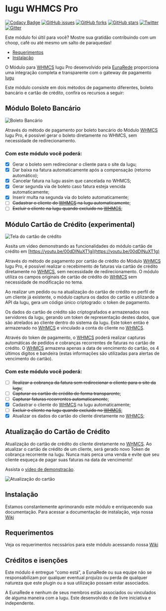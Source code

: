 # Iugu WHMCS Pro

[![Codacy Badge](https://api.codacy.com/project/badge/Grade/4ab6dcf71d8946b892cfd8749f9666ee)](https://www.codacy.com/app/andrekutianski/iugu-whmcs-pro?utm_source=github.com&utm_medium=referral&utm_content=eunarede/iugu-whmcs-pro&utm_campaign=badger)
[![GitHub issues](https://img.shields.io/github/issues/eunarede/iugu-whmcs-pro.svg?style=flat-square)](https://github.com/eunarede/iugu-whmcs-pro/issues)
[![GitHub forks](https://img.shields.io/github/forks/eunarede/iugu-whmcs-pro.svg?style=flat-square)](https://github.com/eunarede/iugu-whmcs-pro/network)
[![GitHub stars](https://img.shields.io/github/stars/eunarede/iugu-whmcs-pro.svg?style=flat-square)](https://github.com/eunarede/iugu-whmcs-pro/stargazers)
[![Twitter](https://img.shields.io/twitter/url/https/github.com/eunarede/iugu-whmcs-pro.svg?style=social&style=flat-square)](https://twitter.com/intent/tweet?text=Wow:&url=%5Bobject%20Object%5D)
[![Gitter](https://badges.gitter.im/eunarede/iugu-whmcs-pro.svg)](https://gitter.im/eunarede/iugu-whmcs-pro?utm_source=badge&utm_medium=badge&utm_campaign=pr-badge)


Este módulo foi últil para você? Mostre sua gratidão contribuindo com um choop, café ou até mesmo um salto de paraquedas!


* [Requerimentos](https://github.com/eunarede/iugu-whmcs-pro/wiki/Requerimentos)
* [Instalação](https://github.com/eunarede/iugu-whmcs-pro/wiki/instalacao)

O Módulo para [WHMCS] Iugu Pro desenvolvido pela [EunaRede] proporciona uma integração completa e transparente com o gateway de pagamento [Iugu]

Este módulo consiste em dois métodos de pagamento diferentes, boleto bancário e cartão de crédito, confira os recursos a seguir:

## Módulo Boleto Bancário

![Boleto Bancário](docs/img/frontend-bank_slip.png)

Através do método de pagamento por boleto bancário do Módulo [WHMCS] Iugu Pro, é possível gerar o boleto diretamente no WHMCS, sem necessidade de redirecionamento.

### Com este módulo você poderá:

- [x] Gerar o boleto sem redirecionar o cliente para o site da Iugu;
- [x] Dar baixa na fatura automaticamente após a compensação (retorno automático);
- [x] Cancelar fatura na Iugu assim que cancelada no WHMCS;
- [x] Gerar segunda via de boleto caso fatura esteja vencida automaticamente;
- [x] Inserir multa na segunda via do boleto automaticamente;
- [ ] ~~Cadastrar o cliente do [WHMCS] na Iugu automaticamente~~;
- [ ] ~~Excluir o cliente na Iugu quando excluido no [WHMCS]~~;

## Módulo Cartão de Crédito (experimental)

![Tela do cartão de crédito](docs/img/frontend-credit-card.png)

Assita um video demonstrando as funcionalidades do módulo cartão de crédito em [https://youtu.be/00dDINuXT1g](https://youtu.be/00dDINuXT1g)

Através do método de pagamento por cartão de crédito do Módulo [WHMCS] Iugu Pro, é possível realizar o recebimento de faturas via cartão de crédito diretamente no [WHMCS], sem necessidade de redirecionamento. O módulo utiliza os campos originais de cartão de crédito do [WHMCS] sem necessidade de modificação no tema.

Ao realizar um pedido ou na atualização do cartão de crédito no perfil de um cliente já existente, o módulo captura os dados do cartão e utilizando a API da Iugu, gera um código único criptogrado: o token de pagamento.

Os dados do cartão de crédito são criptografados e armazenados nos servidores da Iugu, gerando um token de representação destes dados, que são atrelados ao cliente dentro do sistema da Iugu. Este token então é armazenado no [WHMCS] e vinculado a conta do cliente no [WHMCS].

Através do token de pagamento, o [WHMCS] poderá realizar capturas automáticas de pedidos e cobranças recorrentes de faturas no cartão de crédito. O [WHMCS] armazena apenas a data de vencimento do cartão, os 4 últimos digitos e bandeira (estas informações são utilizadas para alertas de vencimento do cartão).

### Com este módulo você poderá:

- [ ] ~~Realizar a cobrança da fatura sem redirecionar o cliente para o site da Iugu~~;
- [ ] ~~Capturar os cartão de crédito de forma transparente~~;
- [ ] ~~Capturar faturas recorrentes automaticamente~~;
- [x] Cadastrar o cliente do [WHMCS] na Iugu automaticamente;
- [ ] ~~Excluir o cliente na Iugu quando excluido no [WHMCS]~~;
- [x] Atualizar os dados do cartão do cliente diretamente no [WHMCS];

## Atualização do Cartão de Crédito

Atualização do cartão de crédito do cliente diretamente no [WHMCS]. Ao atualizar o cartão de crédito de um cliente, será gerado novo Token de cobrança recorrente na Iugu. Nunca mais perca uma venda e evite que seu cliente esqueça de pagar suas faturas na data de vencimento!

Assista o [vídeo de demonstração](https://youtu.be/dqzsNcbA-Gg).

![Atualização do cartão](https://raw.githubusercontent.com/wiki/eunarede/iugu-whmcs-pro/imgs/giphy.gif)

## Instalação

Estamos constantemente aprimorando este módulo e enriquecendo sua documentação. Para acessar a documentação de instalação, veja nossa [Wiki]

## Requerimentos

Veja os requerimentos necssários para este módulo acessando nossa [Wiki]

## Créditos e isenções

Este módulo é entregue "como está", a EunaRede ou sua equipe não se responsabilizam por qualquer eventual projuízo ou perda de qualquer natureza que este plugin ou a sua utilização possam estar associados.

A EunaRede e nenhum de seus membros estão associados ou vinculados de alguma maneira com a Iugu. Este desenvolvido é de livre iniciativa e independente.

[EunaRede]: https://www.eunarede.com
[Iugu]: https://iugu.com
[WHMCS]: https://www.whmcs.com/members/aff.php?aff=4571
[Wiki]: https://github.com/eunarede/iugu-whmcs-pro/wiki
